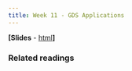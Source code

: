 ```yaml
---
title: Week 11 - GDS Applications
---
```


**[Slides** - [html](../revealjs/intro_esda1.html)**]**

### Related readings


